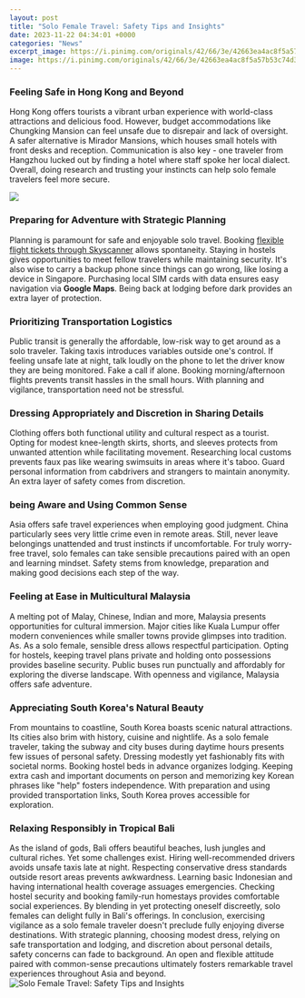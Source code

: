 ```yaml
---
layout: post
title: "Solo Female Travel: Safety Tips and Insights"
date: 2023-11-22 04:34:01 +0000
categories: "News"
excerpt_image: https://i.pinimg.com/originals/42/66/3e/42663ea4ac8f5a57b53c74d341cab71e.jpg
image: https://i.pinimg.com/originals/42/66/3e/42663ea4ac8f5a57b53c74d341cab71e.jpg
---
```


### Feeling Safe in Hong Kong and Beyond
Hong Kong offers tourists a vibrant urban experience with world-class attractions and delicious food. However, budget accommodations like Chungking Mansion can feel unsafe due to disrepair and lack of oversight. A safer alternative is Mirador Mansions, which houses small hotels with front desks and reception. Communication is also key - one traveler from Hangzhou lucked out by finding a hotel where staff spoke her local dialect. Overall, doing research and trusting your instincts can help solo female travelers feel more secure.

![](http://theblondeabroad.com/wp-content/uploads/2015/03/10-Solo-Female-Travel-Safety-Tips.jpg)
### Preparing for Adventure with Strategic Planning  
Planning is paramount for safe and enjoyable solo travel. Booking [flexible flight tickets through Skyscanner](https://travelokie.github.io/2024-01-02-selecting-engaging-books/) allows spontaneity. Staying in hostels gives opportunities to meet fellow travelers while maintaining security. It's also wise to carry a backup phone since things can go wrong, like losing a device in Singapore. Purchasing local SIM cards with data ensures easy navigation via **Google Maps**. Being back at lodging before dark provides an extra layer of protection.
### Prioritizing Transportation Logistics
Public transit is generally the affordable, low-risk way to get around as a solo traveler. Taking taxis introduces variables outside one's control. If feeling unsafe late at night, talk loudly on the phone to let the driver know they are being monitored. Fake a call if alone. Booking morning/afternoon flights prevents transit hassles in the small hours. With planning and vigilance, transportation need not be stressful. 
### Dressing Appropriately and Discretion in Sharing Details
Clothing offers both functional utility and cultural respect as a tourist. Opting for modest knee-length skirts, shorts, and sleeves protects from unwanted attention while facilitating movement. Researching local customs prevents faux pas like wearing swimsuits in areas where it's taboo. Guard personal information from cabdrivers and strangers to maintain anonymity. An extra layer of safety comes from discretion.
### being Aware and Using Common Sense 
Asia offers safe travel experiences when employing good judgment. China particularly sees very little crime even in remote areas. Still, never leave belongings unattended and trust instincts if uncomfortable. For truly worry-free travel, solo females can take sensible precautions paired with an open and learning mindset. Safety stems from knowledge, preparation and making good decisions each step of the way.
### Feeling at Ease in Multicultural Malaysia  
A melting pot of Malay, Chinese, Indian and more, Malaysia presents opportunities for cultural immersion. Major cities like Kuala Lumpur offer modern conveniences while smaller towns provide glimpses into tradition. As. As a solo female, sensible dress allows respectful participation. Opting for hostels, keeping travel plans private and holding onto possessions provides baseline security. Public buses run punctually and affordably for exploring the diverse landscape. With openness and vigilance, Malaysia offers safe adventure.
### Appreciating South Korea's Natural Beauty 
From mountains to coastline, South Korea boasts scenic natural attractions. Its cities also brim with history, cuisine and nightlife. As a solo female traveler, taking the subway and city buses during daytime hours presents few issues of personal safety. Dressing modestly yet fashionably fits with societal norms. Booking hostel beds in advance organizes lodging. Keeping extra cash and important documents on person and memorizing key Korean phrases like "help" fosters independence. With preparation and using provided transportation links, South Korea proves accessible for exploration.
### Relaxing Responsibly in Tropical Bali  
As the island of gods, Bali offers beautiful beaches, lush jungles and cultural riches. Yet some challenges exist. Hiring well-recommended drivers avoids unsafe taxis late at night. Respecting conservative dress standards outside resort areas prevents awkwardness. Learning basic Indonesian and having international health coverage assuages emergencies. Checking hostel security and booking family-run homestays provides comfortable social experiences. By blending in yet protecting oneself discreetly, solo females can delight fully in Bali's offerings.
In conclusion, exercising vigilance as a solo female traveler doesn't preclude fully enjoying diverse destinations. With strategic planning, choosing modest dress, relying on safe transportation and lodging, and discretion about personal details, safety concerns can fade to background. An open and flexible attitude paired with common-sense precautions ultimately fosters remarkable travel experiences throughout Asia and beyond.
![Solo Female Travel: Safety Tips and Insights](https://i.pinimg.com/originals/42/66/3e/42663ea4ac8f5a57b53c74d341cab71e.jpg)